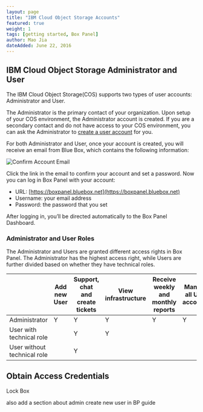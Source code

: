 ```yaml
---
layout: page 
title: "IBM Cloud Object Storage Accounts" 
featured: true 
weight: 1 
tags: [getting started, Box Panel] 
author: Mao Jia
dateAdded: June 22, 2016 
---
```


## IBM Cloud Object Storage Administrator and User

The IBM Cloud Object Storage(COS) supports two types of user accounts: Administrator and User.

The Administrator is the primary contact of your organization. Upon setup of your COS environment, the Administrator account is created. If you are a secondary contact and do not have access to your COS environment, you can ask the Administrator to [create a user account]() for you. 

For both Administrator and User, once your account is created, you will receive an email from Blue Box, which contains the following information:

![Confirm Account Email](../../../img/confirm_account.png)

Click the link in the email to confirm your account and set a password. Now you can log in Box Panel with your account:

* URL: [https://boxpanel.bluebox.net](https://boxpanel.bluebox.net)
* Username: your email address
* Password: the password that you set

After logging in, you’ll be directed automatically to the Box Panel Dashboard.

### Administrator and User Roles

The Administrator and Users are granted different access rights in Box Panel. The Administrator has the highest access right, while Users are further divided based on whether they have technical roles.


|    |Add new User |	Support, chat and create tickets |	View infrastructure | Receive weekly and monthly reports |	Manage all User accounts	| Manage his/her own account|
|--|--|--|--|--|--|--|
| Administrator | Y |	Y |	Y |	Y |	Y |	Y  |
| User with technical role	| | Y | Y |  |  | Y |
| User without technical role | | Y | | | | Y |


## Obtain Access Credentials

Lock Box

also add a section about admin create new user in BP guide